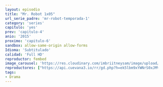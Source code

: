 ```yaml
---
layout: episodio
title: "Mr. Robot 1x05"
url_serie_padre: 'mr-robot-temporada-1'
category: 'series'
capitulo: 'yes'
prev: 'capitulo-4'
anio: '2015'
proximo: 'capitulo-6'
sandbox: allow-same-origin allow-forms
Idioma: 'Subtitulado'
calidad: 'Full HD'
reproductor: fembed
image_carousel: 'https://res.cloudinary.com/imbriitneysam/image/upload/v1546988731/robot1-poster-min.jpg'
reproductores: ["https://api.cuevana3.io/rr/gd.php?h=ek5lbm9xYWNrS0xJMVp5b21KREk0dFBLbjVkaHhkRGdrOG1jbnBpUnhhS1Z0b2xvaU1xVzZLM2JtSHAwcktyU3M5Q1dYNk96MHNLY2tLU2NoYVNSMU5pU3FadVkyUT09"]
tags:
- Drama
---
```













